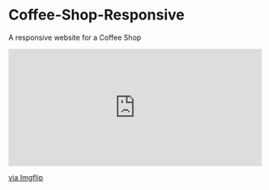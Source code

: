 # Coffee-Shop-Responsive
 A responsive website for a Coffee Shop

<div style="width:500px;max-width:100%;"><div style="height:0;padding-bottom:46.2%;position:relative;"><iframe width="500" height="231" style="position:absolute;top:0;left:0;width:100%;height:100%;" frameBorder="0" src="https://imgflip.com/embed/6nua6w"></iframe></div><p><a href="https://imgflip.com/gif/6nua6w">via Imgflip</a></p></div>
